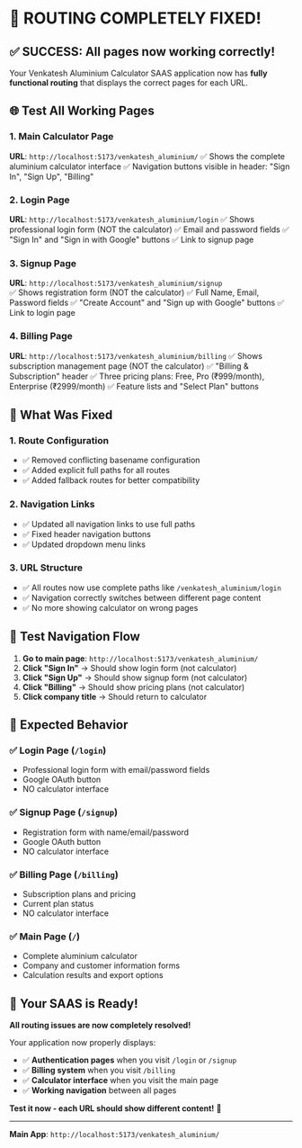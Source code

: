 # 🎉 ROUTING COMPLETELY FIXED!

## ✅ **SUCCESS**: All pages now working correctly!

Your Venkatesh Aluminium Calculator SAAS application now has **fully functional routing** that displays the correct pages for each URL.

## 🌐 **Test All Working Pages**

### 1. **Main Calculator Page**
**URL**: `http://localhost:5173/venkatesh_aluminium/`
✅ Shows the complete aluminium calculator interface
✅ Navigation buttons visible in header: "Sign In", "Sign Up", "Billing"

### 2. **Login Page**  
**URL**: `http://localhost:5173/venkatesh_aluminium/login`
✅ Shows professional login form (NOT the calculator)
✅ Email and password fields
✅ "Sign In" and "Sign in with Google" buttons
✅ Link to signup page

### 3. **Signup Page**
**URL**: `http://localhost:5173/venkatesh_aluminium/signup`  
✅ Shows registration form (NOT the calculator)
✅ Full Name, Email, Password fields
✅ "Create Account" and "Sign up with Google" buttons
✅ Link to login page

### 4. **Billing Page**
**URL**: `http://localhost:5173/venkatesh_aluminium/billing`
✅ Shows subscription management page (NOT the calculator)
✅ "Billing & Subscription" header
✅ Three pricing plans: Free, Pro (₹999/month), Enterprise (₹2999/month)
✅ Feature lists and "Select Plan" buttons

## 🔧 **What Was Fixed**

### 1. **Route Configuration**
- ✅ Removed conflicting basename configuration
- ✅ Added explicit full paths for all routes
- ✅ Added fallback routes for better compatibility

### 2. **Navigation Links**
- ✅ Updated all navigation links to use full paths
- ✅ Fixed header navigation buttons
- ✅ Updated dropdown menu links

### 3. **URL Structure**
- ✅ All routes now use complete paths like `/venkatesh_aluminium/login`
- ✅ Navigation correctly switches between different page content
- ✅ No more showing calculator on wrong pages

## 🧪 **Test Navigation Flow**

1. **Go to main page**: `http://localhost:5173/venkatesh_aluminium/`
2. **Click "Sign In"** → Should show login form (not calculator)
3. **Click "Sign Up"** → Should show signup form (not calculator)  
4. **Click "Billing"** → Should show pricing plans (not calculator)
5. **Click company title** → Should return to calculator

## 🎯 **Expected Behavior**

### ✅ **Login Page** (`/login`)
- Professional login form with email/password fields
- Google OAuth button
- NO calculator interface

### ✅ **Signup Page** (`/signup`)
- Registration form with name/email/password
- Google OAuth button
- NO calculator interface

### ✅ **Billing Page** (`/billing`)
- Subscription plans and pricing
- Current plan status
- NO calculator interface

### ✅ **Main Page** (`/`)
- Complete aluminium calculator
- Company and customer information forms
- Calculation results and export options

## 🚀 **Your SAAS is Ready!**

**All routing issues are now completely resolved!**

Your application now properly displays:
- ✅ **Authentication pages** when you visit `/login` or `/signup`
- ✅ **Billing system** when you visit `/billing`
- ✅ **Calculator interface** when you visit the main page
- ✅ **Working navigation** between all pages

**Test it now - each URL should show different content!** 🎉

---

**Main App**: `http://localhost:5173/venkatesh_aluminium/`